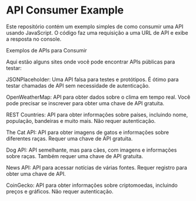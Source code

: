 # API Consumer Example

Este repositório contém um exemplo simples de como consumir uma API usando JavaScript. O código faz uma requisição a uma URL de API e exibe a resposta no console.



Exemplos de APIs para Consumir



Aqui estão alguns sites onde você pode encontrar APIs públicas para testar:



JSONPlaceholder: Uma API falsa para testes e protótipos. É ótimo para testar chamadas de API sem necessidade de autenticação.

OpenWeatherMap: API para obter dados sobre o clima em tempo real. Você pode precisar se inscrever para obter uma chave de API gratuita.

REST Countries: API para obter informações sobre países, incluindo nome, população, bandeiras e muito mais. Não requer autenticação.

The Cat API: API para obter imagens de gatos e informações sobre diferentes raças. Requer uma chave de API gratuita.

Dog API: API semelhante, mas para cães, com imagens e informações sobre raças. Também requer uma chave de API gratuita.

News API: API para acessar notícias de várias fontes. Requer registro para obter uma chave de API.

CoinGecko: API para obter informações sobre criptomoedas, incluindo preços e gráficos. Não requer autenticação.
   
